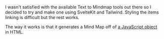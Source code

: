 I wasn't satisfied with the available Text to Mindmap tools out there so I decided to try and make one using SvelteKit and Tailwind. Styling the items linking is difficult but the rest works.

The way it works is that it generates a Mind Map off of [a JavaScript object](https://github.com/asty8926/Text-to-Mindmap/blob/master/src/lib/mindMapData.js) in HTML.

